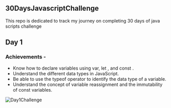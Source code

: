 ## 30DaysJavascriptChallenge
This repo is dedicated to track my journey on completing 30 days of java scripts challenge 

## Day 1 
### Achievements - 
 - Know how to declare variables using var, let , and const .
 - Understand the different data types in JavaScript.
 - Be able to use the typeof operator to identify the data type of a variable.
 - Understand the concept of variable reassignment and the immutability of const variables.

![Day1Challenge](https://github.com/user-attachments/assets/f877c77e-6d3a-45a1-941f-5c9c55d872f4)
